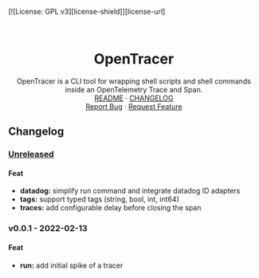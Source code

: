 <!-- PROJECT SHIELDS -->
<!--
*** https://www.markdownguide.org/basic-syntax/#reference-style-links
-->
[![License: GPL v3][license-shield]][license-url]
<!-- [![Issues][issues-shield]][issues-url] -->
<!-- [![Forks][forks-shield]][forks-url] -->
<!-- ![GitHub Contributors][contributors-shield] -->
<!-- ![GitHub Contributors Image][contributors-image-url] -->

<!-- PROJECT LOGO -->
<br />
<p align="center">
<h1 align="center">OpenTracer</h1>

<p align="center">
  OpenTracer is a CLI tool for wrapping shell scripts and shell commands inside an OpenTelemetry Trace and Span.
  <br />
  <a href="./README.md">README</a>
  ·
  <a href="./CHANGELOG.md"><string>CHANGELOG</string></a>
  <br />
  <a href="https://github.com/davidalpert/go-opentracer/issues">Report Bug</a>
  ·
  <a href="https://github.com/davidalpert/go-opentracer/issues">Request Feature</a>
</p>

## Changelog

<a name="unreleased"></a>
### [Unreleased]
#### Feat
- **datadog:** simplify run command and integrate datadog ID adapters
- **tags:** support typed tags (string, bool, int, int64)
- **traces:** add configurable delay before closing the span

<a name="v0.0.1"></a>
### v0.0.1 - 2022-02-13
#### Feat
- **run:** add initial spike of a tracer
  
  
[Unreleased]: https://github.com/davidalpert/go-opentracer/compare/v0.0.1...HEAD
